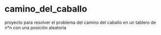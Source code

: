 # camino_del_caballo
proyecto  para resolver el problema del camino del caballo en un tablero de n*n con una posición aleatoria
